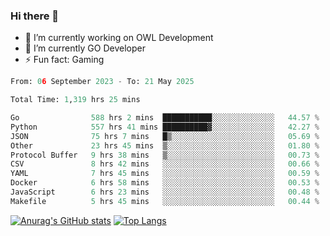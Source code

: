 ### Hi there 👋 

- 🔭 I’m currently working on OWL Development
- 🌱 I’m currently GO Developer
-  ⚡ Fun fact: Gaming
  
  <!--
- 👯 I’m looking to collaborate on ...
- 🤔 I’m looking for help with ...
- 💬 Ask me about ...
- 📫 How to reach me: ...
- 😄 Pronouns: ...
-->

<!--START_SECTION:waka-->

```python
From: 06 September 2023 - To: 21 May 2025

Total Time: 1,319 hrs 25 mins

Go                588 hrs 2 mins  ███████████░░░░░░░░░░░░░░   44.57 %
Python            557 hrs 41 mins ██████████▓░░░░░░░░░░░░░░   42.27 %
JSON              75 hrs 7 mins   █▒░░░░░░░░░░░░░░░░░░░░░░░   05.69 %
Other             23 hrs 45 mins  ▒░░░░░░░░░░░░░░░░░░░░░░░░   01.80 %
Protocol Buffer   9 hrs 38 mins   ▒░░░░░░░░░░░░░░░░░░░░░░░░   00.73 %
CSV               8 hrs 42 mins   ░░░░░░░░░░░░░░░░░░░░░░░░░   00.66 %
YAML              7 hrs 45 mins   ░░░░░░░░░░░░░░░░░░░░░░░░░   00.59 %
Docker            6 hrs 58 mins   ░░░░░░░░░░░░░░░░░░░░░░░░░   00.53 %
JavaScript        6 hrs 23 mins   ░░░░░░░░░░░░░░░░░░░░░░░░░   00.48 %
Makefile          5 hrs 45 mins   ░░░░░░░░░░░░░░░░░░░░░░░░░   00.44 %
```

<!--END_SECTION:waka-->

[![Anurag's GitHub stats](https://github-readme-stats.vercel.app/api?username=aebalz&show_icons=true&theme=codeSTACKr)](https://github.com/anuraghazra/github-readme-stats)
[![Top Langs](https://github-readme-stats.vercel.app/api/top-langs/?username=aebalz&layout=compact&card_width=350&theme=codeSTACKr)](https://github.com/anuraghazra/github-readme-stats)
<!-- [![Readme Card](https://github-readme-stats.vercel.app/api/pin/?username=aebalz&repo=go-gin-gone&show_owner=true)](https://github.com/anuraghazra/github-readme-stats)-->
